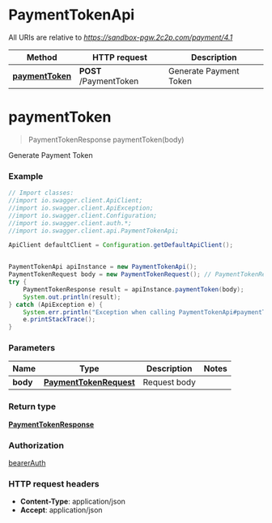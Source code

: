 # PaymentTokenApi

All URIs are relative to *https://sandbox-pgw.2c2p.com/payment/4.1*

Method | HTTP request | Description
------------- | ------------- | -------------
[**paymentToken**](PaymentTokenApi.md#paymentToken) | **POST** /PaymentToken | Generate Payment Token

<a name="paymentToken"></a>
# **paymentToken**
> PaymentTokenResponse paymentToken(body)

Generate Payment Token

### Example
```java
// Import classes:
//import io.swagger.client.ApiClient;
//import io.swagger.client.ApiException;
//import io.swagger.client.Configuration;
//import io.swagger.client.auth.*;
//import io.swagger.client.api.PaymentTokenApi;

ApiClient defaultClient = Configuration.getDefaultApiClient();


PaymentTokenApi apiInstance = new PaymentTokenApi();
PaymentTokenRequest body = new PaymentTokenRequest(); // PaymentTokenRequest | Request body
try {
    PaymentTokenResponse result = apiInstance.paymentToken(body);
    System.out.println(result);
} catch (ApiException e) {
    System.err.println("Exception when calling PaymentTokenApi#paymentToken");
    e.printStackTrace();
}
```

### Parameters

Name | Type | Description  | Notes
------------- | ------------- | ------------- | -------------
 **body** | [**PaymentTokenRequest**](PaymentTokenRequest.md)| Request body |

### Return type

[**PaymentTokenResponse**](PaymentTokenResponse.md)

### Authorization

[bearerAuth](../README.md#bearerAuth)

### HTTP request headers

 - **Content-Type**: application/json
 - **Accept**: application/json

